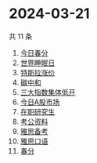 # 2024-03-21

共 11 条

<!-- BEGIN -->
<!-- 最后更新时间 Thu Mar 21 2024 11:11:14 GMT+0800 (China Standard Time) -->

1. [今日春分](https://www.zhihu.com/search?q=今日春分)
1. [世界睡眠日](https://www.zhihu.com/search?q=世界睡眠日)
1. [特斯拉涨价](https://www.zhihu.com/search?q=特斯拉涨价)
1. [碳中和](https://www.zhihu.com/search?q=碳中和)
1. [三大指数集体低开](https://www.zhihu.com/search?q=三大指数集体低开)
1. [今日A股市场](https://www.zhihu.com/search?q=今日A股市场)
1. [在职研究生](https://www.zhihu.com/search?q=在职研究生)
1. [考公资料](https://www.zhihu.com/search?q=考公资料)
1. [雅思备考](https://www.zhihu.com/search?q=雅思备考)
1. [雅思口语](https://www.zhihu.com/search?q=雅思口语)
1. [春分](https://www.zhihu.com/search?q=春分)

<!-- END -->
